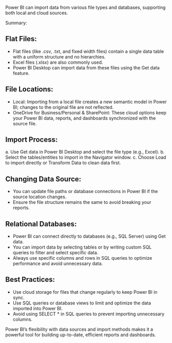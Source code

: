 Power BI can import data from various file types and databases, supporting both local and cloud sources.

Summary:
## Flat Files:
 - Flat files (like .csv, .txt, and fixed width files) contain a single data table with a uniform structure and no hierarchies.
 - Excel files (.xlsx) are also commonly used.
 - Power BI Desktop can import data from these files using the Get data feature.
## File Locations:
 - Local: Importing from a local file creates a new semantic model in Power BI; changes to the original file are not reflected.
 - OneDrive for Business/Personal & SharePoint: These cloud options keep your Power BI data, reports, and dashboards synchronized with the source file.
## Import Process:
 a. Use Get data in Power BI Desktop and select the file type (e.g., Excel).
 b. Select the tables/entities to import in the Navigator window.
 c. Choose Load to import directly or Transform Data to clean data first.
## Changing Data Source:
 - You can update file paths or database connections in Power BI if the source location changes.
 - Ensure the file structure remains the same to avoid breaking your reports.
## Relational Databases:
 - Power BI can connect directly to databases (e.g., SQL Server) using Get data.
 - You can import data by selecting tables or by writing custom SQL queries to filter and select specific data.
 - Always use specific columns and rows in SQL queries to optimize performance and avoid unnecessary data.
## Best Practices:
 - Use cloud storage for files that change regularly to keep Power BI in sync.
 - Use SQL queries or database views to limit and optimize the data imported into Power BI.
 - Avoid using SELECT * in SQL queries to prevent importing unnecessary columns.

Power BI’s flexibility with data sources and import methods makes it a powerful tool for building up-to-date, efficient reports and dashboards.